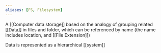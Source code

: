 ```yaml
---
aliases: [FS, Filesystem]
---
```


A [[Computer data storage]] based on the analogy of grouping related [[Data]] in files and folder, which can be referenced by name (the name includes location, and [[File Extension]])

Data is represented as a hierarchical [[system]]
